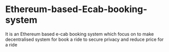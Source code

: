 # Ethereum-based-Ecab-booking-system
It is an Ethereum based e-cab booking system which focus on to make decentralised system for book a ride to secure privacy and reduce price for a ride
